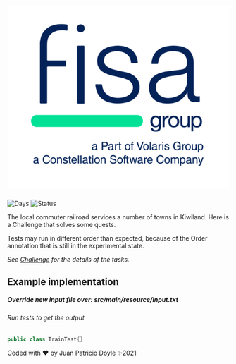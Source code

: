 # <div align="center">![pagers](src/main/resource/fisa.png)</div>
![Days](https://img.shields.io/static/v1?label=Working-Days&message=3&color=blue)
![Status](https://img.shields.io/static/v1?label=Done&message=95%&color=green)


The local commuter railroad services a number of towns in Kiwiland. Here is a Challenge that
solves some quests.

Tests may run in different order than expected, because of the Order annotation that is still in the experimental state.

*See [Challenge](src/main/resource/Challenge.md) for the details of the tasks.*

## Example implementation
##### Override new input file over: src/main/resource/input.txt
###### Run tests to get the output
```java
public class TrainTest{}
```

Coded with ❤️ by Juan Patricio Doyle ✨2021
